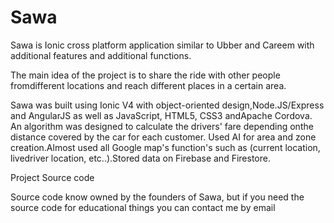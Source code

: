 # Sawa
Sawa is Ionic cross platform application similar to Ubber and Careem
with additional features and additional functions.

The main idea of ​the project is to share the ride with other people
fromdifferent locations and reach different places in a certain area.

Sawa was built using Ionic V4 with object-oriented
design,Node.JS/Express and AngularJS as well as
JavaScript, HTML5, CSS3 andApache Cordova.
An algorithm was designed to calculate the drivers' fare depending onthe
distance covered by the car for each customer.
Used AI for area and zone creation.Almost used all Google map's
function's such as (current location, livedriver location, etc..).Stored data
on Firebase and Firestore.


Project Source code

Source code know owned by the founders of Sawa, but if you need the source code for educational things you can contact me by email


